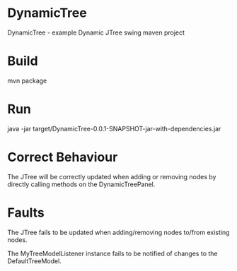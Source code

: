 DynamicTree
===========

DynamicTree - example Dynamic JTree swing maven project

Build
=====

mvn package

Run
===

java -jar target/DynamicTree-0.0.1-SNAPSHOT-jar-with-dependencies.jar


Correct Behaviour
=================

The JTree will be correctly updated when adding or removing nodes by directly calling methods on the DynamicTreePanel.

Faults
======

The JTree fails to be updated when adding/removing nodes to/from existing nodes.

The MyTreeModelListener instance fails to be notified of changes to the DefaultTreeModel.

